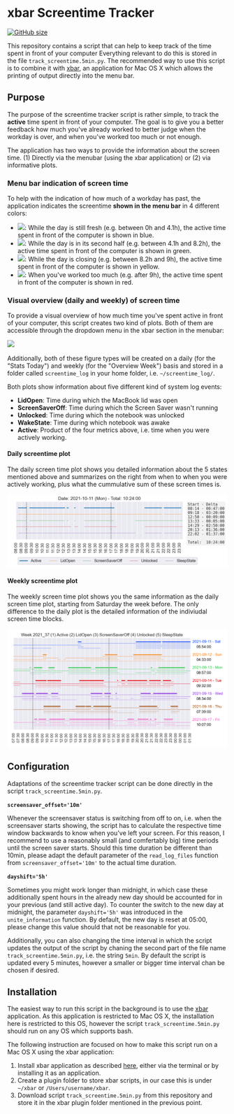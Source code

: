 # xbar Screentime Tracker

[![GitHub size](https://github-size-badge.herokuapp.com/miykael/xbar_screentime_tracker.svg)](https://github.com/miykael/xbar_screentime_tracker/archive/master.zip)

This repository contains a script that can help to keep track of the time spent in front of your computer Everything relevant to do this is stored in the file `track_screentime.5min.py`. The recommended way to use this script is to combine it with [xbar](https://github.com/matryer/xbar), an application for Mac OS X which allows the printing of output directly into the menu bar.


## Purpose

The purpose of the screentime tracker script is rather simple, to track the **active** time spent in front of your computer. The goal is to give you a better feedback how much you've already worked to better judge when the workday is over, and when you've worked too much or not enough.

The application has two ways to provide the information about the screen time. (1) Directly via the menubar (using the xbar application) or (2) via informative plots.

### Menu bar indication of screen time

To help with the indication of how much of a workday has past, the application indicates the screentime **shown in the menu bar** in 4 different colors:

- <img src="static/time_01_morning.png" height=20px>: While the day is still fresh (e.g. between 0h and 4.1h), the active time spent in front of the computer is shown in blue.
- <img src="static/time_02_afternoon.png" height=20px>: While the day is in its second half (e.g. between 4.1h and 8.2h), the active time spent in front of the computer is shown in green.
- <img src="static/time_03_finishing.png" height=20px>: While the day is closing (e.g. between 8.2h and 9h), the active time spent in front of the computer is shown in yellow.
- <img src="static/time_04_stop.png" height=20px>: When you've worked too much (e.g. after 9h), the active time spent in front of the computer is shown in red.

### Visual overview (daily and weekly) of screen time

To provide a visual overview of how much time you've spent active in front of your computer, this script creates two kind of plots. Both of them are accessible through the dropdown menu in the xbar section in the menubar:

<img src="static/dropdown.png" width=120px>

Additionally, both of these figure types will be created on a daily (for the "Stats Today") and weekly (for the "Overview Week") basis and stored in a folder called `screentime_log` in your home folder, i.e. `~/screentime_log/`.

Both plots show information about five different kind of system log events:

- **LidOpen**: Time during which the MacBook lid was open
- **ScreenSaverOff**: Time during which the Screen Saver wasn't running
- **Unlocked**: Time during which the notebook was unlocked
- **WakeState**: Time during which notebook was awake
- **Active**: Product of the four metrics above, i.e. time when you were actively working.


#### Daily screentime plot

The daily screen time plot shows you detailed information about the 5 states mentioned above and summarizes on the right from when to when you were actively working, plus what the cummulative sum of these screen times is.

<img src="static/plot_day.png">

#### Weekly screentime plot

The weekly screen time plot shows you the same information as the daily screen time plot, starting from Saturday the week before. The only difference to the daily plot is the detailed information of the indiviudal screen time blocks.

<img src="static/plot_week.png">


## Configuration

Adaptations of the screentime tracker script can be done directly in the script `track_screentime.5min.py`.

**`screensaver_offset='10m'`**

Whenever the screensaver status is switching from off to on, i.e. when the screensaver starts showing, the script has to calculate the respective time window backwards to know when you've left your screen. For this reason, I recommend to use a reasonably small (and comfertably big) time periods until the screen saver starts. Should this time duration be different than 10min, please adapt the default parameter of the `read_log_files` function from `screensaver_offset='10m'` to the actual time duration.

**`dayshift='5h'`**

Sometimes you might work longer than midnight, in which case these additionally spent hours in the already new day should be accounted for in your previous (and still active day). To counter the switch to the new day at midnight, the parameter `dayshift='5h'` was introduced in the `unite_information` function. By default, the new day is reset at 05:00, please change this value should that not be reasonable for you.

Additionally, you can also changing the time interval in which the script updates the output of the script by chaning the second part of the file name `track_screentime.5min.py`, i.e. the string `5min`. By default the script is updated every 5 minutes, however a smaller or bigger time interval chan be chosen if desired.


## Installation

The easiest way to run this script in the background is to use the [xbar](https://github.com/matryer/xbar) application. As this application is restricted to Mac OS X, the installation here is restricted to this OS, however the script `track_screentime.5min.py` should run on any OS which supports bash.

The following instruction are focused on how to make this script run on a Mac OS X using the xbar application:

1. Install xbar application as described [here](https://github.com/matryer/xbar#installing-xbar), either via the terminal or by installing it as an application.
2. Create a plugin folder to store xbar scripts, in our case this is under `~/xbar` or `/Users/username/xbar`.
3. Download script `track_screentime.5min.py` from this repository and store it in the xbar plugin folder mentioned in the previous point.
